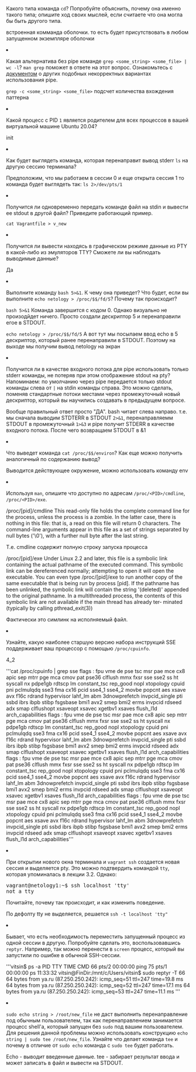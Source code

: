 <p>Какого типа команда <code>cd</code>? Попробуйте объяснить, почему она именно такого типа; опишите ход своих мыслей, если считаете что она могла бы быть другого типа.</p>
<p> встроенная комманда оболочки. то есть будет присутствовать в любом запущенном экземпляре оболочки</p>
<li>
<p>Какая альтернатива без pipe команде <code>grep &lt;some_string&gt; &lt;some_file&gt; | wc -l</code>? <code>man grep</code> поможет в ответе на этот вопрос. Ознакомьтесь с <a href="http://www.smallo.ruhr.de/award.html" rel="nofollow">документом</a> о других подобных некорректных вариантах использования pipe.</p>
</li>
<p><code>grep -c &lt;some_string&gt; &lt;some_file&gt;</code> подсчет количества вхождения паттерна</p>
<li>
<p>Какой процесс с PID <code>1</code> является родителем для всех процессов в вашей виртуальной машине Ubuntu 20.04?</p>
<p>init</p>
</li>
<li>
<p>Как будет выглядеть команда, которая перенаправит вывод stderr <code>ls</code> на другую сессию терминала?</p>
<p>Предположим, что мы работаем в сессии 0 и еще открыта сессия 1 то команда будет выглядеть так: <code>ls 2>/dev/pts/1</code>
</li>
<li>
<p>Получится ли одновременно передать команде файл на stdin и вывести ее stdout в другой файл? Приведите работающий пример.</p>
<p><code>cat Vagrantfile > v_new</code>
</li>
<li>
<p>Получится ли вывести находясь в графическом режиме данные из PTY в какой-либо из эмуляторов TTY? Сможете ли вы наблюдать выводимые данные?</p>
<p>Да</p>
</li>
<li>
<p>Выполните команду <code>bash 5&gt;&amp;1</code>. К чему она приведет? Что будет, если вы выполните <code>echo netology &gt; /proc/$$/fd/5</code>? Почему так происходит?</p>
<p><code>bash 5>&1</code> Команда завершится с кодом 0. Однако визуально не произодйдет ничего. Просто создали дескриптор 5 и перенаправили егое в STDOUT.
<p><code>echo netology > /proc/$$/fd/5</code> А вот тут мы посылаем ввод echo в 5 дескриптор, который ранее перенаправили в STDOUT. Поэтому на выходе мы получим вывод netology на экран</p>
</li>
<li>
<p>Получится ли в качестве входного потока для pipe использовать только stderr команды, не потеряв при этом отображение stdout на pty? Напоминаем: по умолчанию через pipe передается только stdout команды слева от <code>|</code> на stdin команды справа.
Это можно сделать, поменяв стандартные потоки местами через промежуточный новый дескриптор, который вы научились создавать в предыдущем вопросе.</p>
<p>Вообще правильный ответ просто "ДА". bash читает слева направо. т.е. мы сначала выводим STDTERR в STDOUT <code>2>&1</code>, перенаправляемм STDOUT в промежуточный <code>1>&3</code> и pipe получит STDERR в качестве входного потока. После чего возвращаем STDOUT в &1</p>
</li>
<li>
<p>Что выведет команда <code>cat /proc/$$/environ</code>? Как еще можно получить аналогичный по содержанию вывод?</p>
<p>Выводится действующее окружение, можно использовать команду env</p> 
</li>
<li>
<p>Используя <code>man</code>, опишите что доступно по адресам <code>/proc/&lt;PID&gt;/cmdline</code>, <code>/proc/&lt;PID&gt;/exe</code>.</p>
<p> /proc/[pid]/cmdline
              This read-only file holds the complete command line for the process, unless the process is a zombie.  In the latter case, there is nothing in this file: that is, a read on  this  file  will
              return 0 characters.  The command-line arguments appear in this file as a set of strings separated by null bytes ('\0'), with a further null byte after the last string.</p>
<p>Т.е. cmdline содержит полную строку запуска процесса</p>
<p> /proc/[pid]/exe
              Under  Linux 2.2 and later, this file is a symbolic link containing the actual pathname of the executed command.  This symbolic link can be dereferenced normally; attempting to open it will
              open the executable.  You can even type /proc/[pid]/exe to run another copy of the same executable that is being run by process [pid].  If the pathname has been unlinked, the symbolic  link
              will  contain the string '(deleted)' appended to the original pathname.  In a multithreaded process, the contents of this symbolic link are not available if the main thread has already ter‐
              minated (typically by calling pthread_exit(3))</p>
<p>Фактически это симлинк на исполняемый файл.</p>
</li>
<li>
<p>Узнайте, какую наиболее старшую версию набора инструкций SSE поддерживает ваш процессор с помощью <code>/proc/cpuinfo</code>.</p>
<p>4_2
<p>'''cat /proc/cpuinfo | grep sse
flags           : fpu vme de pse tsc msr pae mce cx8 apic sep mtrr pge mca cmov pat pse36 clflush mmx fxsr sse sse2 ss ht syscall nx pdpe1gb rdtscp lm constant_tsc rep_good nopl xtopology cpuid pni pclmulqdq
sse3 fma cx16 pcid sse4_1 sse4_2 movbe popcnt aes xsave avx f16c rdrand hypervisor lahf_lm abm 3dnowprefetch invpcid_single pti ssbd ibrs ibpb stibp fsgsbase bmi1 avx2 smep bmi2 erms invpcid rdseed adx smap clflushopt xsaveopt xsavec xgetbv1 xsaves flush_l1d arch_capabilities
flags           : fpu vme de pse tsc msr pae mce cx8 apic sep mtrr pge mca cmov pat pse36 clflush mmx fxsr sse sse2 ss ht syscall nx pdpe1gb rdtscp lm constant_tsc rep_good nopl xtopology cpuid pni pclmulqdq
sse3 fma cx16 pcid sse4_1 sse4_2 movbe popcnt aes xsave avx f16c rdrand hypervisor lahf_lm abm 3dnowprefetch invpcid_single pti ssbd ibrs ibpb stibp fsgsbase bmi1 avx2 smep bmi2 erms invpcid rdseed adx smap clflushopt xsaveopt xsavec xgetbv1 xsaves flush_l1d arch_capabilities
flags           : fpu vme de pse tsc msr pae mce cx8 apic sep mtrr pge mca cmov pat pse36 clflush mmx fxsr sse sse2 ss ht syscall nx pdpe1gb rdtscp lm constant_tsc rep_good nopl xtopology cpuid pni pclmulqdq
sse3 fma cx16 pcid sse4_1 sse4_2 movbe popcnt aes xsave avx f16c rdrand hypervisor lahf_lm abm 3dnowprefetch invpcid_single pti ssbd ibrs ibpb stibp fsgsbase bmi1 avx2 smep bmi2 erms invpcid rdseed adx smap clflushopt xsaveopt xsavec xgetbv1 xsaves flush_l1d arch_capabilities
flags           : fpu vme de pse tsc msr pae mce cx8 apic sep mtrr pge mca cmov pat pse36 clflush mmx fxsr sse sse2 ss ht syscall nx pdpe1gb rdtscp lm constant_tsc rep_good nopl xtopology cpuid pni pclmulqdq
sse3 fma cx16 pcid sse4_1 sse4_2 movbe popcnt aes xsave avx f16c rdrand hypervisor lahf_lm abm 3dnowprefetch invpcid_single pti ssbd ibrs ibpb stibp fsgsbase bmi1 avx2 smep bmi2 erms invpcid rdseed adx smap clflushopt xsaveopt xsavec xgetbv1 xsaves flush_l1d arch_capabilities'''</p>
</li>
<li>
<p>При открытии нового окна терминала и <code>vagrant ssh</code> создается новая сессия и выделяется pty. Это можно подтвердить командой <code>tty</code>, которая упоминалась в лекции 3.2. Однако:</p>
<div class="highlight highlight-source-shell position-relative" data-snippet-clipboard-copy-content="vagrant@netology1:~$ ssh localhost 'tty'
not a tty
"><pre>vagrant@netology1:<span class="pl-k">~</span>$ ssh localhost <span class="pl-s"><span class="pl-pds">'</span>tty<span class="pl-pds">'</span></span>
not a tty</pre></div>
<p>Почитайте, почему так происходит, и как изменить поведение.</p>
<p>По дефолту tty не выделяется, решается <code>ssh -t localhost 'tty"</code></p>
</li>
<li>
<p>Бывает, что есть необходимость переместить запущенный процесс из одной сессии в другую. Попробуйте сделать это, воспользовавшись <code>reptyr</code>. Например, так можно перенести в <code>screen</code> процесс, который вы запустили по ошибке в обычной SSH-сессии.</p>
</li>
<p>
'''vitsin$ ps -a
  PID TTY          TIME CMD
   66 pts/2    00:00:00 ping
   75 pts/1    00:00:00 ps
11:33:32 vitsin@FinDir:/mnt/c/Users/vitsin$ sudo reptyr -T 66
64 bytes from ya.ru (87.250.250.242): icmp_seq=51 ttl=247 time=19.8 ms
64 bytes from ya.ru (87.250.250.242): icmp_seq=52 ttl=247 time=17.1 ms
64 bytes from ya.ru (87.250.250.242): icmp_seq=53 ttl=247 time=11.1 ms
'''
</p>
<li>
<p><code>sudo echo string &gt; /root/new_file</code> не даст выполнить перенаправление под обычным пользователем, так как перенаправлением занимается процесс shell'а, который запущен без <code>sudo</code> под вашим пользователем. Для решения данной проблемы можно использовать конструкцию <code>echo string | sudo tee /root/new_file</code>. Узнайте что делает команда <code>tee</code> и почему в отличие от <code>sudo echo</code> команда с <code>sudo tee</code> будет работать.</p>
<p></p> Echo - выводит введенные данные. tee - забирает результат ввода и может записать в файл и вывести на STDOUT.
</li>

  </body>
</html>

